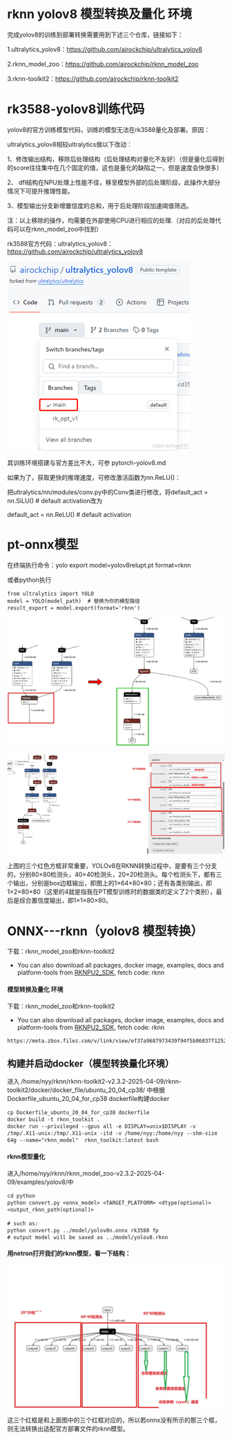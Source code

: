 # rknn yolov8 模型转换及量化 环境 

完成yolov8的训练到部署转换需要用到下述三个仓库，链接如下： 

1.ultralytics_yolov8：https://github.com/airockchip/ultralytics_yolov8 

2.rknn_model_zoo：https://github.com/airockchip/rknn_model_zoo 

3.rknn-toolkit2：https://github.com/airockchip/rknn-toolkit2

# rk3588-yolov8训练代码

yolov8的官方训练模型代码，训练的模型无法在rk3588量化及部署。原因：

ultralytics_yolov8相较ultralytics做以下改动：

1、修改输出结构，移除后处理结构（后处理结构对量化不友好）（但是量化后得到的score往往集中在几个固定的值，这也是量化的缺陷之一，但是速度会快很多）

2、 dfl结构在NPU处理上性能不佳，移至模型外部的后处理阶段，此操作大部分情况下可提升推理性能。

3、模型输出分支新增置信度的总和，用于后处理阶段加速阈值筛选。

注：以上移除的操作，均需要在外部使用CPU进行相应的处理.（对应的后处理代码可以在rknn_model_zoo中找到）

rk3588官方代码：ultralytics_yolov8：https://github.com/airockchip/ultralytics_yolov8

![img](.\rknn\ultralytics_yolov8.jpg)

其训练环境搭建与官方差比不大，可参 pytorch-yolov8.md

如果为了，获取更快的推理速度，可修改激活函数为nn.ReLU()：

把ultralytics/nn/modules/conv.py中的Conv类进行修改，将default_act = nn.SiLU() # default activation改为

default_act = nn.ReLU() # default activation 

# pt-onnx模型

在终端执行命令：yolo export model=yolov8relupt.pt format=rknn

或者python执行

```Plain
from ultralytics import YOLO
model = YOLO(model_path)  # 替换为你的模型路径
result_export = model.export(format='rknn') 
```

![img](./rknn/yolov8_graph_comparison.jpg)

![img](./rknn/yolov8_output.jpg)

上图的三个红色方框非常重要，YOLOv8在RKNN转换过程中，是要有三个分支的，分别80×80检测头，40×40检测头，20×20检测头。每个检测头下，都有三个输出，分别是box边框输出，即图上的1×64×80×80；还有各类别输出，即1×2×80×80（这里的4就是指我在PT模型训练时的数据类的定义了2个类别），最后是综合置信度输出，即1×1×80×80。

# ONNX---rknn（yolov8 模型转换）

下载：rknn_model_zoo和rknn-toolkit2

- You can also download all packages, docker image, examples, docs and platform-tools from [RKNPU2_SDK](https://console.zbox.filez.com/l/I00fc3), fetch code: rknn

#### 模型转换及量化 环境

下载：rknn_model_zoo和rknn-toolkit2

- You can also download all packages, docker image, examples, docs and platform-tools from [RKNPU2_SDK](https://console.zbox.filez.com/l/I00fc3), fetch code: rknn

```
https://meta.zbox.filez.com/v/link/view/ef37a9687973439f94f5b06837f12527
```

## 构建并启动docker（模型转换量化环境）

进入 /home/nyy/rknn/rknn-toolkit2-v2.3.2-2025-04-09/rknn-toolkit2/docker/docker_file/ubuntu_20_04_cp38/ 中根据Dockerfile_ubuntu_20_04_for_cp38 dockerfile构建docker

```Plain
cp Dockerfile_ubuntu_20_04_for_cp38 dockerfile
docker build -t rknn_toolkit .
docker run --privileged --gpus all -e DISPLAY=unix$DISPLAY -v /tmp/.X11-unix:/tmp/.X11-unix -itd -v /home/nyy:/home/nyy --shm-size 64g --name="rknn_model"  rknn_toolkit:latest bash
```

#### rknn模型量化

进入/home/nyy/rknn/rknn_model_zoo-v2.3.2-2025-04-09/examples/yolov8/中

```Plain
cd python
python convert.py <onnx_model> <TARGET_PLATFORM> <dtype(optional)> <output_rknn_path(optional)>

# such as: 
python convert.py ../model/yolov8n.onnx rk3588 fp
# output model will be saved as ../model/yolov8.rknn
```

#### 用netron打开我们的rknn模型，看一下结构：

![img](./rknn/yolov8s_rknn.jpg)

这三个红框是和上面图中的三个红框对应的，所以若onnx没有所示的那三个框，则无法转换出适配官方部署文件的rknn模型。
